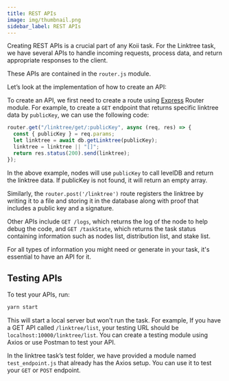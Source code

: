 ```yaml
---
title: REST APIs
image: img/thumbnail.png
sidebar_label: REST APIs
---
```


Creating REST APIs is a crucial part of any Koii task. For the Linktree task, we have several APIs to handle incoming requests, process data, and return appropriate responses to the client.

These APIs are contained in the `router.js` module.

Let’s look at the implementation of how to create an API:

To create an API, we first need to create a route using [Express](https://www.npmjs.com/package/express) Router module. For example, to create a `GET` endpoint that returns specific linktree data by `publicKey`, we can use the following code:

```javascript
router.get("/linktree/get/:publicKey", async (req, res) => {
  const { publicKey } = req.params;
  let linktree = await db.getLinktree(publicKey);
  linktree = linktree || "[]";
  return res.status(200).send(linktree);
});
```

In the above example, nodes will use `publicKey` to call levelDB and return the linktree data. If publicKey is not found, it will return an empty array.

Similarly, the `router.post('/linktree')` route registers the linktree by writing it to a file and storing it in the database along with proof that includes a public key and a signature.

Other APIs include `GET /logs`, which returns the log of the node to help debug the code, and `GET /taskState`, which returns the task status containing information such as nodes list, distribution list, and stake list.

For all types of information you might need or generate in your task, it's essential to have an API for it.

## Testing APIs

To test your APIs, run:

```javascript
yarn start
```

This will start a local server but won't run the task. For example, If you have a GET API called `/linktree/list`, your testing URL should be `localhost:10000/linktree/list`. You can create a testing module using Axios or use Postman to test your API.

In the linktree task’s test folder, we have provided a module named `test_endpoint.js` that already has the Axios setup. You can use it to test your `GET` or `POST` endpoint.
